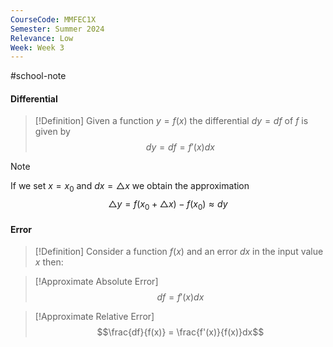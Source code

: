 ```yaml
---
CourseCode: MMFEC1X
Semester: Summer 2024
Relevance: Low
Week: Week 3
---
```

#school-note 
#### Differential
>[!Definition]
>Given a function $y=f(x)$ the differential $dy=df$ of $f$ is given by
>$$dy = df = f'(x)dx$$

>[!Note]
>If we set $x=x_{0}$ and $dx=\triangle{x}$ we obtain the approximation
>$$\triangle{y} = f(x_{0} + \triangle{x}) - f(x_{0}) \approx dy$$

#### Error
>[!Definition]
>Consider a function $f(x)$ and an error $dx$ in the input value $x$ then:

>[!Approximate Absolute Error]
>$$df = f'(x)dx$$

>[!Approximate Relative Error]
>$$\frac{df}{f(x)} = \frac{f'(x)}{f(x)}dx$$


